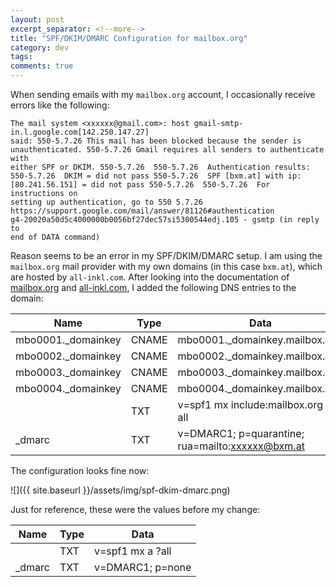 ```yaml
---
layout: post
excerpt_separator: <!--more-->
title: "SPF/DKIM/DMARC Configuration for mailbox.org"
category: dev
tags:
comments: true
---
```


When sending emails with my `mailbox.org` account, I occasionally receive errors like the following:

```
The mail system <xxxxxx@gmail.com>: host gmail-smtp-in.l.google.com[142.250.147.27]
said: 550-5.7.26 This mail has been blocked because the sender is
unauthenticated. 550-5.7.26 Gmail requires all senders to authenticate with
either SPF or DKIM. 550-5.7.26  550-5.7.26  Authentication results:
550-5.7.26  DKIM = did not pass 550-5.7.26  SPF [bxm.at] with ip:
[80.241.56.151] = did not pass 550-5.7.26  550-5.7.26  For instructions on
setting up authentication, go to 550 5.7.26
https://support.google.com/mail/answer/81126#authentication
g4-20020a50d5c4000000b0056bf27dec57si5300544edj.105 - gsmtp (in reply to
end of DATA command)
```

Reason seems to be an error in my SPF/DKIM/DMARC setup.
I am using the `mailbox.org` mail provider with my own domains (in this case `bxm.at`), which are hosted
by `all-inkl.com`.
After looking into the documentation
of [mailbox.org](https://kb.mailbox.org/en/private/custom-domains/spf-dkim-and-dmarc-how-to-improve-spam-reputation-and-avoid-bounces/)
and [all-inkl.com](https://all-inkl.com/wichtig/anleitungen/kas/tools/dns-werkzeuge/dmarc_562.html), I added the
following DNS entries to the domain:

| Name               | Type  | Data                                             |
|--------------------|-------|--------------------------------------------------|
| mbo0001._domainkey | CNAME | mbo0001._domainkey.mailbox.org.                  |
| mbo0002._domainkey | CNAME | mbo0002._domainkey.mailbox.org.                  |
| mbo0003._domainkey | CNAME | mbo0003._domainkey.mailbox.org.                  |
| mbo0004._domainkey | CNAME | mbo0004._domainkey.mailbox.org.                  |
|                    | TXT   | v=spf1 mx include:mailbox.org a ?all             |
| _dmarc             | TXT   | v=DMARC1; p=quarantine; rua=mailto:xxxxxx@bxm.at |

The configuration looks fine now:

![]({{ site.baseurl }}/assets/img/spf-dkim-dmarc.png)

Just for reference, these were the values before my change:

| Name   | Type | Data             |
|--------|------|------------------|
|        | TXT  | v=spf1 mx a ?all |
| _dmarc | TXT  | v=DMARC1; p=none |

